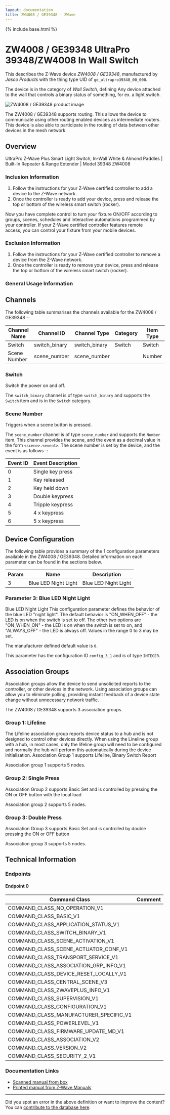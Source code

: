 ```yaml
---
layout: documentation
title: ZW4008 / GE39348 - ZWave
---
```


{% include base.html %}

# ZW4008 / GE39348 UltraPro 39348/ZW4008 In Wall Switch
This describes the Z-Wave device *ZW4008 / GE39348*, manufactured by *Jasco Products* with the thing type UID of ```ge_ultrapro39348_00_000```.

The device is in the category of *Wall Switch*, defining Any device attached to the wall that controls a binary status of something, for ex. a light switch.

![ZW4008 / GE39348 product image](https://opensmarthouse.org/zwavedatabase/1322/image/)


The ZW4008 / GE39348 supports routing. This allows the device to communicate using other routing enabled devices as intermediate routers.  This device is also able to participate in the routing of data between other devices in the mesh network.

## Overview

UltraPro Z-Wave Plus Smart Light Switch, In-Wall White & Almond Paddles | Built-In Repeater & Range Extender | Model 39348 ZW4008

### Inclusion Information

  1. Follow the instructions for your Z-Wave certified controller to add a device to the Z-Wave network.
  2. Once the controller is ready to add your device, press and release the top or bottom of the wireless smart switch (rocker).

Now you have complete control to turn your fixture ON/OFF according to groups, scenes, schedules and interactive automations programmed by your controller. If your Z-Wave certified controller features remote access, you can control your fixture from your mobile devices.

### Exclusion Information

  1. Follow the instructions for your Z-Wave certified controller to remove a device from the Z-Wave network.
  2. Once the controller is ready to remove your device, press and release the top or bottom of the wireless smart switch (rocker).

### General Usage Information



## Channels

The following table summarises the channels available for the ZW4008 / GE39348 -:

| Channel Name | Channel ID | Channel Type | Category | Item Type |
|--------------|------------|--------------|----------|-----------|
| Switch | switch_binary | switch_binary | Switch | Switch | 
| Scene Number | scene_number | scene_number |  | Number | 

### Switch
Switch the power on and off.

The ```switch_binary``` channel is of type ```switch_binary``` and supports the ```Switch``` item and is in the ```Switch``` category.

### Scene Number
Triggers when a scene button is pressed.

The ```scene_number``` channel is of type ```scene_number``` and supports the ```Number``` item.
This channel provides the scene, and the event as a decimal value in the form ```<scene>.<event>```. The scene number is set by the device, and the event is as follows -:

| Event ID | Event Description  |
|----------|--------------------|
| 0        | Single key press   |
| 1        | Key released       |
| 2        | Key held down      |
| 3        | Double keypress    |
| 4        | Tripple keypress   |
| 5        | 4 x keypress       |
| 6        | 5 x keypress       |



## Device Configuration

The following table provides a summary of the 1 configuration parameters available in the ZW4008 / GE39348.
Detailed information on each parameter can be found in the sections below.

| Param | Name  | Description |
|-------|-------|-------------|
| 3 | Blue LED Night Light | Blue LED Night Light |

### Parameter 3: Blue LED Night Light

Blue LED Night Light
This configuration parameter defines the behavior of the blue LED "night light". The default behavior is "ON\_WHEN\_OFF" - the LED is on when the switch is set to off. The other two options are "ON\_WHEN\_ON" - the LED is on when the switch is set to on, and "ALWAYS_OFF" - the LED is always off.
Values in the range 0 to 3 may be set.

The manufacturer defined default value is ```0```.

This parameter has the configuration ID ```config_3_1``` and is of type ```INTEGER```.


## Association Groups

Association groups allow the device to send unsolicited reports to the controller, or other devices in the network. Using association groups can allow you to eliminate polling, providing instant feedback of a device state change without unnecessary network traffic.

The ZW4008 / GE39348 supports 3 association groups.

### Group 1: Lifeline

The Lifeline association group reports device status to a hub and is not designed to control other devices directly. When using the Lineline group with a hub, in most cases, only the lifeline group will need to be configured and normally the hub will perform this automatically during the device initialisation.
Association Group 1 supports Lifeline, Binary Switch Report

Association group 1 supports 5 nodes.

### Group 2: Single Press

Association Group 2 supports Basic Set and is controlled by pressing the ON or OFF button with the local load


Association group 2 supports 5 nodes.

### Group 3: Double Press

Association Group 3 supports Basic Set and is controlled by double pressing the ON or OFF button

Association group 3 supports 5 nodes.

## Technical Information

### Endpoints

#### Endpoint 0

| Command Class | Comment |
|---------------|---------|
| COMMAND_CLASS_NO_OPERATION_V1| |
| COMMAND_CLASS_BASIC_V1| |
| COMMAND_CLASS_APPLICATION_STATUS_V1| |
| COMMAND_CLASS_SWITCH_BINARY_V1| |
| COMMAND_CLASS_SCENE_ACTIVATION_V1| |
| COMMAND_CLASS_SCENE_ACTUATOR_CONF_V1| |
| COMMAND_CLASS_TRANSPORT_SERVICE_V1| |
| COMMAND_CLASS_ASSOCIATION_GRP_INFO_V1| |
| COMMAND_CLASS_DEVICE_RESET_LOCALLY_V1| |
| COMMAND_CLASS_CENTRAL_SCENE_V3| |
| COMMAND_CLASS_ZWAVEPLUS_INFO_V1| |
| COMMAND_CLASS_SUPERVISION_V1| |
| COMMAND_CLASS_CONFIGURATION_V1| |
| COMMAND_CLASS_MANUFACTURER_SPECIFIC_V1| |
| COMMAND_CLASS_POWERLEVEL_V1| |
| COMMAND_CLASS_FIRMWARE_UPDATE_MD_V1| |
| COMMAND_CLASS_ASSOCIATION_V2| |
| COMMAND_CLASS_VERSION_V2| |
| COMMAND_CLASS_SECURITY_2_V1| |

### Documentation Links

* [Scanned manual from box](https://opensmarthouse.org/zwavedatabase/1322/reference/Ultrapro-ZW4008.pdf)
* [Printed manual from Z-Wave Manuals](https://opensmarthouse.org/zwavedatabase/1322/reference/Ultrapro-ZW4008_ZwaveManual.pdf)

---

Did you spot an error in the above definition or want to improve the content?
You can [contribute to the database here](https://opensmarthouse.org/zwavedatabase/1322).
